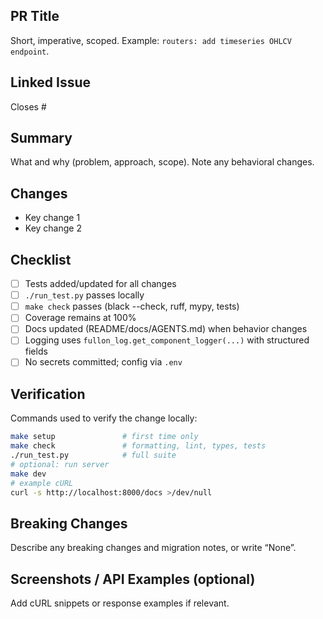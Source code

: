 ## PR Title
Short, imperative, scoped. Example: `routers: add timeseries OHLCV endpoint`.

## Linked Issue
Closes #<issue-number>

## Summary
What and why (problem, approach, scope). Note any behavioral changes.

## Changes
- Key change 1
- Key change 2

## Checklist
- [ ] Tests added/updated for all changes
- [ ] `./run_test.py` passes locally
- [ ] `make check` passes (black --check, ruff, mypy, tests)
- [ ] Coverage remains at 100%
- [ ] Docs updated (README/docs/AGENTS.md) when behavior changes
- [ ] Logging uses `fullon_log.get_component_logger(...)` with structured fields
- [ ] No secrets committed; config via `.env`

## Verification
Commands used to verify the change locally:

```bash
make setup               # first time only
make check               # formatting, lint, types, tests
./run_test.py            # full suite
# optional: run server
make dev
# example cURL
curl -s http://localhost:8000/docs >/dev/null
```

## Breaking Changes
Describe any breaking changes and migration notes, or write “None”.

## Screenshots / API Examples (optional)
Add cURL snippets or response examples if relevant.

